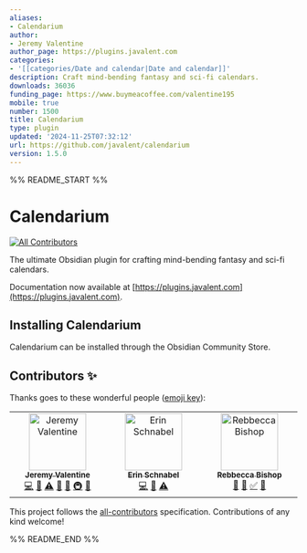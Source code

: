 ```yaml
---
aliases:
- Calendarium
author:
- Jeremy Valentine
author_page: https://plugins.javalent.com
categories:
- '[[categories/Date and calendar|Date and calendar]]'
description: Craft mind-bending fantasy and sci-fi calendars.
downloads: 36036
funding_page: https://www.buymeacoffee.com/valentine195
mobile: true
number: 1500
title: Calendarium
type: plugin
updated: '2024-11-25T07:32:12'
url: https://github.com/javalent/calendarium
version: 1.5.0
---
```


%% README_START %%

# Calendarium

<!-- ALL-CONTRIBUTORS-BADGE:START - Do not remove or modify this section -->
[![All Contributors](https://img.shields.io/badge/all_contributors-3-orange.svg?style=flat-square)](#contributors-)
<!-- ALL-CONTRIBUTORS-BADGE:END -->

The ultimate Obsidian plugin for crafting mind-bending fantasy and sci-fi calendars.

Documentation now available at [https://plugins.javalent.com](https://plugins.javalent.com).

## Installing Calendarium

Calendarium can be installed through the Obsidian Community Store.

## Contributors ✨

Thanks goes to these wonderful people ([emoji key](https://allcontributors.org/docs/en/emoji-key)):

<!-- ALL-CONTRIBUTORS-LIST:START - Do not remove or modify this section -->
<!-- prettier-ignore-start -->
<!-- markdownlint-disable -->
<table>
  <tbody>
    <tr>
      <td align="center" valign="top" width="14.28%"><a href="https://www.buymeacoffee.com/valentine195"><img src="https://avatars.githubusercontent.com/u/38669521?v=4?s=100" width="100px;" alt="Jeremy Valentine"/><br /><sub><b>Jeremy Valentine</b></sub></a><br /><a href="https://github.com/javalent/the-calendarium/commits?author=valentine195" title="Code">💻</a> <a href="#design-valentine195" title="Design">🎨</a> <a href="https://github.com/javalent/the-calendarium/commits?author=valentine195" title="Tests">⚠️</a> <a href="https://github.com/javalent/the-calendarium/commits?author=valentine195" title="Documentation">📖</a> <a href="#ideas-valentine195" title="Ideas, Planning, & Feedback">🤔</a> <a href="#infra-valentine195" title="Infrastructure (Hosting, Build-Tools, etc)">🚇</a> <a href="#question-valentine195" title="Answering Questions">💬</a></td>
      <td align="center" valign="top" width="14.28%"><a href="https://www.ebullient.dev/"><img src="https://avatars.githubusercontent.com/u/808713?v=4?s=100" width="100px;" alt="Erin Schnabel"/><br /><sub><b>Erin Schnabel</b></sub></a><br /><a href="https://github.com/javalent/the-calendarium/commits?author=ebullient" title="Code">💻</a> <a href="#design-ebullient" title="Design">🎨</a> <a href="https://github.com/javalent/the-calendarium/commits?author=ebullient" title="Tests">⚠️</a></td>
      <td align="center" valign="top" width="14.28%"><a href="https://tenebrousdragon.com/"><img src="https://avatars.githubusercontent.com/u/68425372?v=4?s=100" width="100px;" alt="Rebbecca Bishop"/><br /><sub><b>Rebbecca Bishop</b></sub></a><br /><a href="https://github.com/javalent/the-calendarium/commits?author=sigrunixia" title="Documentation">📖</a> <a href="https://github.com/javalent/the-calendarium/issues?q=author%3Asigrunixia" title="Bug reports">🐛</a> <a href="#tutorial-sigrunixia" title="Tutorials">✅</a> <a href="#question-sigrunixia" title="Answering Questions">💬</a></td>
    </tr>
  </tbody>
</table>

<!-- markdownlint-restore -->
<!-- prettier-ignore-end -->

<!-- ALL-CONTRIBUTORS-LIST:END -->

This project follows the [all-contributors](https://github.com/all-contributors/all-contributors) specification. Contributions of any kind welcome!


%% README_END %%